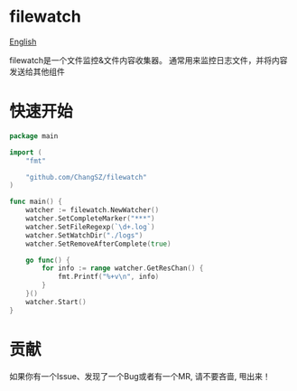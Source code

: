 # filewatch
[English](./README.md)

filewatch是一个文件监控&文件内容收集器。 通常用来监控日志文件，并将内容发送给其他组件

# 快速开始

```go
package main

import (
	"fmt"

	"github.com/ChangSZ/filewatch"
)

func main() {
	watcher := filewatch.NewWatcher()
	watcher.SetCompleteMarker("***")
	watcher.SetFileRegexp(`\d+.log`)
	watcher.SetWatchDir("./logs")
	watcher.SetRemoveAfterComplete(true)

	go func() {
		for info := range watcher.GetResChan() {
			fmt.Printf("%+v\n", info)
		}
	}()
	watcher.Start()
}

```

# 贡献

如果你有一个Issue、发现了一个Bug或者有一个MR, 请不要吝啬, 甩出来！